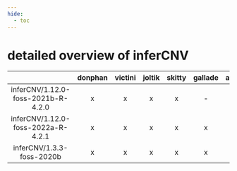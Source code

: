 ```yaml
---
hide:
  - toc
---
```


detailed overview of inferCNV
=============================

| |donphan|victini|joltik|skitty|gallade|accelgor|swalot|doduo|
| :---: | :---: | :---: | :---: | :---: | :---: | :---: | :---: | :---: |
|inferCNV/1.12.0-foss-2021b-R-4.2.0|x|x|x|x|-|x|x|x|
|inferCNV/1.12.0-foss-2022a-R-4.2.1|x|x|x|x|x|x|x|x|
|inferCNV/1.3.3-foss-2020b|x|x|x|x|x|x|x|x|
